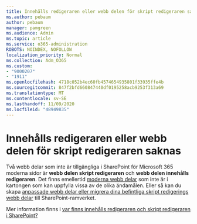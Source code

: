 ```yaml
---
title: Innehålls redigeraren eller webb delen för skript redigeraren saknas
ms.author: pebaum
author: pebaum
manager: pamgreen
ms.audience: Admin
ms.topic: article
ms.service: o365-administration
ROBOTS: NOINDEX, NOFOLLOW
localization_priority: Normal
ms.collection: Adm_O365
ms.custom:
- "9000207"
- "1911"
ms.openlocfilehash: 4718c052b4ec60fb4574654935801f33935ffe4b
ms.sourcegitcommit: 847f2bfd660847440df0195258acb9253f313a69
ms.translationtype: MT
ms.contentlocale: sv-SE
ms.lasthandoff: 11/09/2020
ms.locfileid: "48949835"
---
```

# <a name="content-editor-or-script-editor-web-parts-are-missing"></a>Innehålls redigeraren eller webb delen för skript redigeraren saknas

Två webb delar som inte är tillgängliga i SharePoint för Microsoft 365 moderna sidor är **webb delen skript redigeraren** och **webb delen innehålls redigeraren**. Det finns emellertid [moderna webb delar](https://support.microsoft.com/office/ed6cc9ce-8b2a-480c-a655-1b9d7615cdbd#bkmk_outofbox) som inte är i kartongen som kan uppfylla vissa av de olika ändamålen. Eller så kan du skapa [anpassade webb delar eller migrera dina befintliga skript redigerings webb delar](https://support.microsoft.com/office/ed6cc9ce-8b2a-480c-a655-1b9d7615cdbd#bkmk_custom) till SharePoint-ramverket.  

Mer information finns i [var finns innehålls redigeraren och skript redigeraren i SharePoint?](https://support.microsoft.com/office/ed6cc9ce-8b2a-480c-a655-1b9d7615cdbd)
